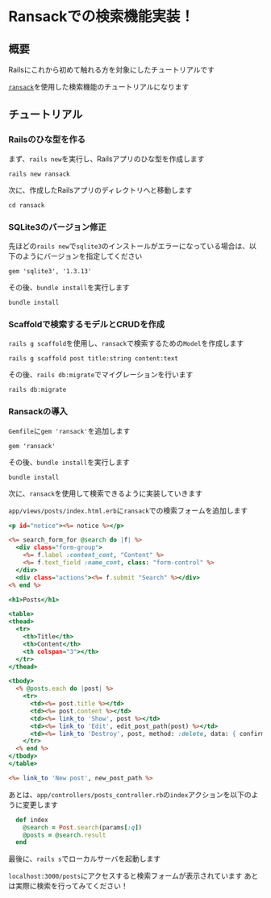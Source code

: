 # Ransackでの検索機能実装！
## 概要

Railsにこれから初めて触れる方を対象にしたチュートリアルです

[`ransack`](https://github.com/activerecord-hackery/ransack)を使用した検索機能のチュートリアルになります

## チュートリアル
### Railsのひな型を作る

まず、`rails new`を実行し、Railsアプリのひな型を作成します

```shell
rails new ransack
```

次に、作成したRailsアプリのディレクトリへと移動します

```shell
cd ransack
```

### SQLite3のバージョン修正

先ほどの`rails new`で`sqlite3`のインストールがエラーになっている場合は、以下のようにバージョンを指定してください

```ruby:Gemfile
gem 'sqlite3', '1.3.13'
```

その後、`bundle install`を実行します

```shell
bundle install
```

### Scaffoldで検索するモデルとCRUDを作成

`rails g scaffold`を使用し、`ransack`で検索するための`Model`を作成します

```shell
rails g scaffold post title:string content:text
```

その後、`rails db:migrate`でマイグレーションを行います

```shell
rails db:migrate
```

### Ransackの導入

`Gemfile`に`gem 'ransack'`を追加します

```ruby:Gemfile
gem 'ransack'
```

その後、`bundle install`を実行します

```shell
bundle install
```

次に、`ransack`を使用して検索できるように実装していきます

`app/views/posts/index.html.erb`に`ransack`での検索フォームを追加します

```erb:app/views/posts/index.html.erb
<p id="notice"><%= notice %></p>

<%= search_form_for @search do |f| %>
  <div class="form-group">
    <%= f.label :content_cont, "Content" %>
    <%= f.text_field :name_cont, class: "form-control" %>
  </div>
  <div class="actions"><%= f.submit "Search" %></div>
<% end %>

<h1>Posts</h1>

<table>
<thead>
  <tr>
    <th>Title</th>
    <th>Content</th>
    <th colspan="3"></th>
  </tr>
</thead>

<tbody>
  <% @posts.each do |post| %>
    <tr>
      <td><%= post.title %></td>
      <td><%= post.content %></td>
      <td><%= link_to 'Show', post %></td>
      <td><%= link_to 'Edit', edit_post_path(post) %></td>
      <td><%= link_to 'Destroy', post, method: :delete, data: { confirm: 'Are you sure?' } %></td>
    </tr>
  <% end %>
</tbody>
</table>

<%= link_to 'New post', new_post_path %>
```

あとは、`app/controllers/posts_controller.rb`の`index`アクションを以下のように変更します

```ruby:app/controllers/posts_controller.rb
  def index
    @search = Post.search(params[:q])
    @posts = @search.result
  end
```

最後に、`rails s`でローカルサーバを起動します

`localhost:3000/posts`にアクセスすると検索フォームが表示されています
あとは実際に検索を行ってみてください！

